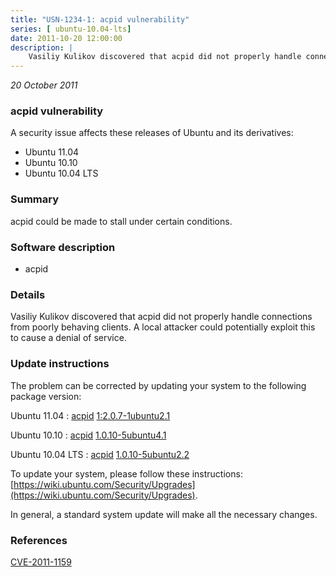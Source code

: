 ```yaml
---
title: "USN-1234-1: acpid vulnerability"
series: [ ubuntu-10.04-lts]
date: 2011-10-20 12:00:00
description: |
    Vasiliy Kulikov discovered that acpid did not properly handle connections from poorly behaving clients. A local attacker could potentially exploit this to cause a denial of service. 
--- 
```

 
 

*20 October 2011*

### acpid vulnerability

A security issue affects these releases of Ubuntu and its derivatives:

* Ubuntu 11.04
* Ubuntu 10.10
* Ubuntu 10.04 LTS

### Summary

acpid could be made to stall under certain conditions. 

### Software description

* acpid 

### Details

Vasiliy Kulikov discovered that acpid did not properly handle connections from poorly behaving clients. A local attacker could potentially exploit this to cause a denial of service. 

### Update instructions

The problem can be corrected by updating your system to the following package version:

Ubuntu 11.04
 : [acpid](https://launchpad.net/ubuntu/+source/acpid) <span> [1:2.0.7-1ubuntu2.1](https://launchpad.net/ubuntu/+source/acpid/1:2.0.7-1ubuntu2.1) </span> 

Ubuntu 10.10
 : [acpid](https://launchpad.net/ubuntu/+source/acpid) <span> [1.0.10-5ubuntu4.1](https://launchpad.net/ubuntu/+source/acpid/1.0.10-5ubuntu4.1) </span> 

Ubuntu 10.04 LTS
 : [acpid](https://launchpad.net/ubuntu/+source/acpid) <span> [1.0.10-5ubuntu2.2](https://launchpad.net/ubuntu/+source/acpid/1.0.10-5ubuntu2.2) </span> 

To update your system, please follow these instructions: [https://wiki.ubuntu.com/Security/Upgrades](https://wiki.ubuntu.com/Security/Upgrades).

In general, a standard system update will make all the necessary changes. 

### References

 
 [CVE-2011-1159](http://people.ubuntu.com/~ubuntu-security/cve/CVE-2011-1159)
 


